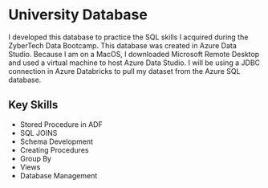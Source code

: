 # University Database

I developed this database to practice the SQL skills I acquired during the ZyberTech Data Bootcamp. This database was created in Azure Data Studio. Because I am on a MacOS, I downloaded Microsoft Remote Desktop and used a virtual machine to host Azure Data Studio. I will be using a JDBC connection in Azure Databricks to pull my dataset from the Azure SQL database.

## Key Skills
* Stored Procedure in ADF
* SQL JOINS
* Schema Development
* Creating Procedures
* Group By
* Views
* Database Management
